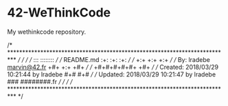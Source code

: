 # 42-WeThinkCode
My wethinkcode repository.

/* ************************************************************************** */
/*                                                                            */
/*                                                        :::      ::::::::   */
/*   README.md                                          :+:      :+:    :+:   */
/*                                                    +:+ +:+         +:+     */
/*   By: lradebe <marvin@42.fr>                     +#+  +:+       +#+        */
/*                                                +#+#+#+#+#+   +#+           */
/*   Created: 2018/03/29 10:21:44 by lradebe           #+#    #+#             */
/*   Updated: 2018/03/29 10:21:47 by lradebe          ###   ########.fr       */
/*                                                                            */
/* ************************************************************************** */
